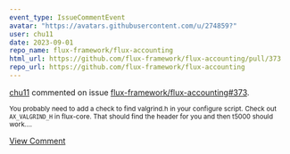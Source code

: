 ```yaml
---
event_type: IssueCommentEvent
avatar: "https://avatars.githubusercontent.com/u/274859?"
user: chu11
date: 2023-09-01
repo_name: flux-framework/flux-accounting
html_url: https://github.com/flux-framework/flux-accounting/pull/373
repo_url: https://github.com/flux-framework/flux-accounting
---
```


<a href='https://github.com/chu11' target='_blank'>chu11</a> commented on issue <a href='https://github.com/flux-framework/flux-accounting/pull/373' target='_blank'>flux-framework/flux-accounting#373</a>.

<small>You probably need to add a check to find valgrind.h in your configure script.  Check out `AX_VALGRIND_H` in flux-core.  That should find the header for you and then t5000 should work....</small>

<a href='https://github.com/flux-framework/flux-accounting/pull/373' target='_blank'>View Comment</a>
